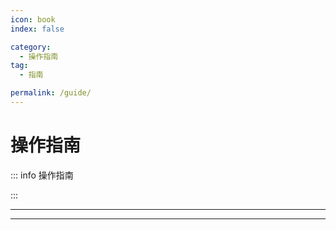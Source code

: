 ```yaml
---
icon: book
index: false

category:
  - 操作指南
tag:
  - 指南

permalink: /guide/
---
```


# 操作指南

::: info 操作指南

:::

---

<Catalog base='/guide/' />

---
